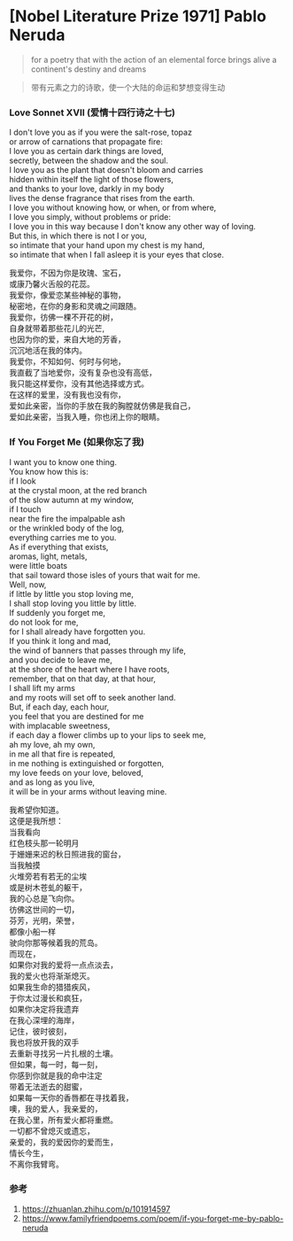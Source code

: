 # [Nobel Literature Prize 1971] Pablo Neruda

> for a poetry that with the action of an elemental force brings alive a continent's destiny and dreams

> 带有元素之力的诗歌，使一个大陆的命运和梦想变得生动

### Love Sonnet XVII (爱情十四行诗之十七)

I don't love you as if you were the salt-rose, topaz<br/>
or arrow of carnations that propagate fire:<br/>
I love you as certain dark things are loved,<br/>
secretly, between the shadow and the soul.<br/>
I love you as the plant that doesn't bloom and carries<br/>
hidden within itself the light of those flowers,<br/>
and thanks to your love, darkly in my body<br/>
lives the dense fragrance that rises from the earth.<br/>
I love you without knowing how, or when, or from where,<br/>
I love you simply, without problems or pride:<br/>
I love you in this way because I don't know any other way of loving.<br/>
But this, in which there is not I or you,<br/>
so intimate that your hand upon my chest is my hand,<br/>
so intimate that when I fall asleep it is your eyes that close.

我爱你，不因为你是玫瑰、宝石，<br/>
或康乃馨火舌般的花蕊。<br/>
我爱你，像爱恋某些神秘的事物，<br/>
秘密地，在你的身影和灵魂之间跟随。<br/>
我爱你，彷佛一棵不开花的树，<br/>
自身就带着那些花儿的光芒,<br/>
也因为你的爱，来自大地的芳香，<br/>
沉沉地活在我的体内。<br/>
我爱你，不知如何、何时与何地，<br/>
我直截了当地爱你，没有复杂也没有高低，<br/>
我只能这样爱你，没有其他选择或方式。<br/>
在这样的爱里，没有我也没有你，<br/>
爱如此亲密，当你的手放在我的胸膛就仿佛是我自己，<br/>
爱如此亲密，当我入睡，你也闭上你的眼睛。

### If You Forget Me (如果你忘了我)

I want you to know one thing.<br/>
You know how this is:<br/>
if I look<br/>
at the crystal moon, at the red branch<br/>
of the slow autumn at my window,<br/>
if I touch<br/>
near the fire the impalpable ash<br/>
or the wrinkled body of the log,<br/>
everything carries me to you.<br/>
As if everything that exists,<br/>
aromas, light, metals,<br/>
were little boats<br/>
that sail toward those isles of yours that wait for me.<br/>
Well, now,<br/>
if little by little you stop loving me,<br/>
I shall stop loving you little by little.<br/>
If suddenly you forget me,<br/>
do not look for me,<br/>
for I shall already have forgotten you.<br/>
If you think it long and mad,<br/>
the wind of banners that passes through my life,<br/>
and you decide to leave me,<br/>
at the shore of the heart where I have roots,<br/>
remember, that on that day, at that hour,<br/>
I shall lift my arms<br/>
and my roots will set off to seek another land.<br/>
But, if each day, each hour,<br/>
you feel that you are destined for me<br/>
with implacable sweetness,<br/>
if each day a flower climbs up to your lips to seek me,<br/>
ah my love, ah my own,<br/>
in me all that fire is repeated,<br/>
in me nothing is extinguished or forgotten,<br/>
my love feeds on your love, beloved,<br/>
and as long as you live,<br/>
it will be in your arms without leaving mine.

我希望你知道。<br/>
这便是我所想：<br/>
当我看向<br/>
红色枝头那一轮明月<br/>
于姗姗来迟的秋日照进我的窗台，<br/>
当我触摸<br/>
火堆旁若有若无的尘埃<br/>
或是树木苍虬的躯干，<br/>
我的心总是飞向你。<br/>
彷佛这世间的一切，<br/>
芬芳，光明，荣誉，<br/>
都像小船一样<br/>
驶向你那等候着我的荒岛。<br/>
而现在，<br/>
如果你对我的爱将一点点淡去，<br/>
我的爱火也将渐渐熄灭。<br/>
如果我生命的猎猎疾风，<br/>
于你太过漫长和疯狂，<br/>
如果你决定将我遗弃<br/>
在我心深埋的海岸，<br/>
记住，彼时彼刻，<br/>
我也将放开我的双手<br/>
去重新寻找另一片扎根的土壤。<br/>
但如果，每一时，每一刻，<br/>
你感到你就是我的命中注定<br/>
带着无法逝去的甜蜜，<br/>
如果每一天你的香唇都在寻找着我，<br/>
噢，我的爱人，我亲爱的，<br/>
在我心里，所有爱火都将重燃。<br/>
一切都不曾熄灭或遗忘，<br/>
亲爱的，我的爱因你的爱而生，<br/>
情长今生，<br/>
不离你我臂弯。

### 参考

1. <https://zhuanlan.zhihu.com/p/101914597>
2. <https://www.familyfriendpoems.com/poem/if-you-forget-me-by-pablo-neruda>